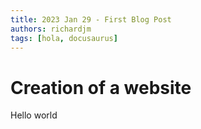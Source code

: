 ```yaml
---
title: 2023 Jan 29 - First Blog Post
authors: richardjm
tags: [hola, docusaurus]
---
```


# Creation of a website

Hello world
